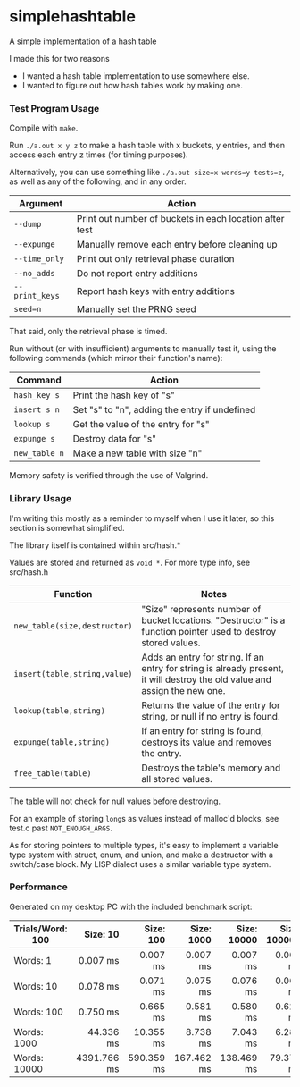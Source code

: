 # simplehashtable
A simple implementation of a hash table

I made this for two reasons
* I wanted a hash table implementation to use somewhere else.
* I wanted to figure out how hash tables work by making one.

### Test Program Usage

Compile with `make`.

Run `./a.out x y z` to make a hash table with x buckets, y entries, and then access each entry z times (for timing purposes).

Alternatively, you can use something like `./a.out size=x words=y tests=z`, as well as any of the following, and in any order.

Argument       | Action
---            | ---
`--dump`       | Print out number of buckets in each location after test
`--expunge`    | Manually remove each entry before cleaning up
`--time_only`  | Print out only retrieval phase duration
`--no_adds`    | Do not report entry additions
`--print_keys` | Report hash keys with entry additions
`seed=n`       | Manually set the PRNG seed

That said, only the retrieval phase is timed.

Run without (or with insufficient) arguments to manually test it, using the following commands (which mirror their function's name):

Command       | Action
---           | ---
`hash_key s`  | Print the hash key of "s"
`insert s n`  | Set "s" to "n", adding the entry if undefined
`lookup s`    | Get the value of the entry for "s"
`expunge s`   | Destroy data for "s"
`new_table n` | Make a new table with size "n"

Memory safety is verified through the use of Valgrind.

### Library Usage

I'm writing this mostly as a reminder to myself when I use it later, so this section is somewhat simplified.

The library itself is contained within src/hash.\*

Values are stored and returned as `void *`. For more type info, see src/hash.h

Function                     | Notes
---                          | ---
`new_table(size,destructor)` | "Size" represents number of bucket locations. "Destructor" is a function pointer used to destroy stored values.
`insert(table,string,value)` | Adds an entry for string. If an entry for string is already present, it will destroy the old value and assign the new one.
`lookup(table,string)`       | Returns the value of the entry for string, or null if no entry is found.
`expunge(table,string)`      | If an entry for string is found, destroys its value and removes the entry.
`free_table(table)`          | Destroys the table's memory and all stored values.

The table will not check for null values before destroying.

For an example of storing `long`s as values instead of malloc'd blocks, see test.c past `NOT_ENOUGH_ARGS`.

As for storing pointers to multiple types, it's easy to implement a variable type system with struct, enum, and union, and make a destructor with a switch/case block.
My LISP dialect uses a similar variable type system.

### Performance

Generated on my desktop PC with the included benchmark script:

| Trials/Word: 100 | Size: 10 | Size: 100 | Size: 1000 | Size: 10000 | Size: 100000 | 
| --- | --: | --: | --: | --: | --: | 
| Words: 1 | 0.007 ms | 0.007 ms | 0.007 ms | 0.007 ms | 0.007 ms | 
| Words: 10 | 0.078 ms | 0.071 ms | 0.075 ms | 0.076 ms | 0.066 ms | 
| Words: 100 | 0.750 ms | 0.665 ms | 0.581 ms | 0.580 ms | 0.629 ms | 
| Words: 1000 | 44.336 ms | 10.355 ms | 8.738 ms | 7.043 ms | 6.283 ms | 
| Words: 10000 | 4391.766 ms | 590.359 ms | 167.462 ms | 138.469 ms | 79.374 ms | 

